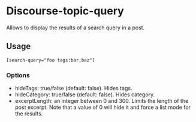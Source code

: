 # Discourse-topic-query

Allows to display the results of a search query in a post.

## Usage

```
[search-query="foo tags:bar,baz"]
```

### Options

- hideTags: true/false (default: false). Hides tags.
- hideCategory: true/false (default: false). Hides category.
- excerptLength: an integer between 0 and 300. Limits the length of the post excerpt. Note that a value of 0 will hide it and force a list mode for the results.
